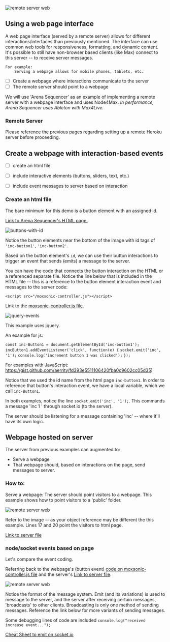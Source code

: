 ![remote server web](/images/Remote-web@2x.png)
## Using a web page interface

A web page interface (served by a remote server) allows for different interactions/interfaces than previously mentioned. The interface can use common web tools for responsiveness, formatting, and dynamic content. It's possible to still have non-browser based clients (like Max) connect to this server -- to receive server messages.

	For example: 
		Serving a webpage allows for mobile phones, tablets, etc. 

- [ ] Create a webpage where interactions communicate to the server
- [ ] The remote server should point to a webpage
		 
We will use 'Arena Sequencer' as an example of implementing a remote server with a webpage interface and uses Node4Max. *In performance, Arena Sequencer uses Ableton with Max4Live.*

### Remote Server
Please reference the previous pages regarding setting up a remote Heroku server before proceeding. 

## Create a webpage with interaction-based events
- [ ] create an html file
- [ ] include interactive elements (buttons, sliders, text, etc.) 
- [ ] include event messages to server based on interaction 

	
### Create an html file
The bare minimum for this demo is a button element with an assigned id. 

[Link to Arena Sequencer's HTML page.](/remote-server-web-demo/public/index.html)

![buttons-with-id](/images/buttons-with-id.png)

Notice the button elements near the bottom of the image with id tags of `'inc-button1'`, `'inc-button2'`.

Based on the button element's `id`, we can use their button interactions to trigger an event that sends (emits) a message to the server. 

You can have the code that connects the button interaction on the HTML or a referenced separate file. Notice the line below that is included in the HTML file -- this is a reference to the button element interaction event and messages to the server code: 

  `<script src="/moxsonic-controller.js"></script>`

Link to the [moxsonic-controller.js file](/remote-server-web-demo/public/moxsonic-controller.js). 

![jquery-events](/images/jquery-events.png)

This example uses jquery. 

An example for js:

`const inc-Button1 = document.getElementById('inc-button1');`
`incButton1.addEventListener('click', function(e) {`
	`socket.emit('inc', '1');`
  `console.log('increment button 1 was clicked');`
`});`

For examples with JavaScript: https://gist.github.com/aerrity/fd393e5511106420fba0c9602cc05d35)

Notice that we used the id name from the html page `inc-button1`. In order to reference that button's interaction event, we have a local variable, which we call `inc-Button1`.

In both examples, notice the line `socket.emit('inc', '1');`. This commands a message 'inc 1 ' through socket.io (to the server).

The server should be listening for a message containing 'inc' -- where it'll have its own logic.

## Webpage hosted on server
The server from previous examples can augmented to:

- Serve a webpage
- That webpage should, based on interactions on the page, send messages to server.

### How to:
Serve a webpage:
The server should point visitors to a webpage. This example shows how to point visitors to a 'public' folder. 

![remote server web](/images/server-top.png)

Refer to the image -- as your object reference may be different the this example. Lines 17 and 20 point the visitors to html page.

[Link to server file](/remote-server-web-demo/app.js)

### node/socket events based on page 
Let's compare the event coding.

Referring back to the webpage's (button event) [code on moxsonic-controller.js file](/remote-server-web-demo/public/moxsonic-controller.js) and the server's [Link to server file](/remote-server-web-demo/app.js).

![remote server web](/images/emits.png)

Notice the format of the message system. Emit (and its variations) is used to message to the server, and the server after receiving certain messages, 'broadcasts' to other clients. Broadcasting is only one method of sending messages. Reference the link below for more variants of sending messages.

Some debugging lines of code are included `console.log("received increase event...");`

[Cheat Sheet to emit on socket.io](https://socket.io/docs/emit-cheatsheet/)
